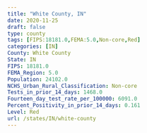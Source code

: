 ```yaml
---
title: "White County, IN"
date: 2020-11-25
draft: false
type: county
tags: [FIPS:18181.0,FEMA:5.0,Non-core,Red]
categories: [IN]
County: White County
State: IN
FIPS: 18181.0
FEMA_Region: 5.0
Population: 24102.0
NCHS_Urban_Rural_Classification: Non-core
Tests_in_prior_14_days: 1468.0
Fourteen_day_test_rate_per_100000: 6091.0
Percent_Positivity_in_prior_14_days: 0.161
Level: Red
url: /states/IN/white-county
---
```



